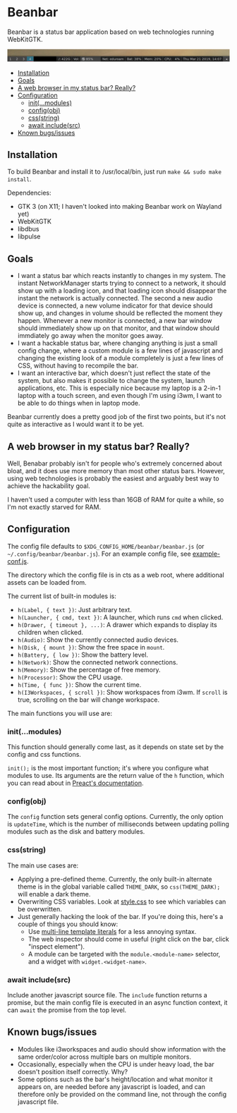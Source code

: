 # Beanbar

Beanbar is a status bar application based on web technologies running WebKitGTK.

![](https://raw.githubusercontent.com/mortie/beanbar/master/img/screenshot.png)

<!-- toc -->

- [Installation](#installation)
- [Goals](#goals)
- [A web browser in my status bar? Really?](#a-web-browser-in-my-status-bar-really)
- [Configuration](#configuration)
  * [init(...modules)](#initmodules)
  * [config(obj)](#configobj)
  * [css(string)](#cssstring)
  * [await include(src)](#await-includesrc)
- [Known bugs/issues](#known-bugsissues)

<!-- tocstop -->

## Installation

To build Beanbar and install it to /usr/local/bin,
just run `make && sudo make install`.

Dependencies:

* GTK 3 (on X11; I haven't looked into making Beanbar work on Wayland yet)
* WebKitGTK
* libdbus
* libpulse

## Goals

* I want a status bar which reacts instantly to changes in my system. The
  instant NetworkManager starts trying to connect to a network, it should show
  up with a loading icon, and that loading icon should disappear the instant
  the network is actually connected. The second a new audio device is
  connected, a new volume indicator for that device should show up, and changes
  in volume should be reflected the moment they happen. Whenever a new monitor
  is connected, a new bar window should immediately show up on that monitor,
  and that window should immdiately go away when the monitor goes away.
* I want a hackable status bar, where changing anything is just a small config
  change, where a custom module is a few lines of javascript and changing the
  existing look of a module completely is just a few lines of CSS, without
  having to recompile the bar.
* I want an interactive bar, which doesn't just reflect the state of the
  system, but also makes it possible to change the system, launch applications,
  etc. This is especially nice because my laptop is a 2-in-1 laptop with a
  touch screen, and even though I'm using i3wm, I want to be able to do things
  when in laptop mode.

Beanbar currently does a pretty good job of the first two points, but it's not
quite as interactive as I would want it to be yet.

## A web browser in my status bar? Really?

Well, Benabar probably isn't for people who's extremely concerned about bloat,
and it does use more memory than most other status bars. However,
using web technologies is probably the easiest and arguably best way to achieve
the hackability goal.

I haven't used a computer with less than 16GB of RAM for quite a while, so I'm
not exactly starved for RAM.

## Configuration

The config file defaults to `$XDG_CONFIG_HOME/beanbar/beanbar.js`
(or `~/.config/beanbar/beanbar.js`). For an example config file, see
[example-conf.js](https://github.com/mortie/beanbar/blob/master/example-conf.js).

The directory which the config file is in cts as a web root,
where additional assets can be loaded from.

The current list of built-in modules is:

* `h(Label, { text })`: Just arbitrary text.
* `h(Launcher, { cmd, text })`: A launcher, which runs `cmd` when clicked.
* `h(Drawer, { timeout }, ...)`: A drawer which expands to display its children
  when clicked.
* `h(Audio)`: Show the currently connected audio devices.
* `h(Disk, { mount })`: Show the free space in `mount`.
* `h(Battery, { low })`: Show the battery level.
* `h(Network)`: Show the connected network connections.
* `h(Memory)`: Show the percentage of free memory.
* `h(Processor)`: Show the CPU usage.
* `h(Time, { func })`: Show the current time.
* `h(I3Workspaces, { scroll })`: Show workspaces from i3wm. If `scroll` is
  true, scrolling on the bar will change workspace.

The main functions you will use are:

### init(...modules)

This function should generally come last, as it depends on state set by the
config and css functions.

`init();` is the most important function; it's where you configure what modules
to use. Its arguments are the return value of the `h` function, which you can
read about in
[Preact's documentation](https://preactjs.com/guide/api-reference).

### config(obj)

The `config` function sets general config options. Currently, the only option
is `updateTime`, which is the number of milliseconds between updating polling
modules such as the disk and battery modules.

### css(string)

The main use cases are:

* Applying a pre-defined theme. Currently, the only built-in alternate theme is in
  the global variable called `THEME_DARK`, so `css(THEME_DARK);` will enable a
  dark theme.
* Overwriting CSS variables. Look at
  [style.css](https://github.com/mortie/beanbar/blob/master/web/style.css) to
  see which variables can be overwritten.
* Just generally hacking the look of the bar. If you're doing this, here's a
  couple of things you should know:
	* Use [multi-line template literals](https://developer.mozilla.org/en-US/docs/Web/JavaScript/Reference/Template_literals)
	  for a less annoying syntax.
	* The web inspector should come in useful (right click on the bar, click "inspect
	  element").
	* A module can be targeted with the `module.<module-name>` selector, and a widget
	  with `widget.<widget-name>`.

### await include(src)

Include another javascript source file. The `include` function returns a
promise, but the main config file is executed in an async function context, it
can `await` the promise from the top level.

## Known bugs/issues

* Modules like i3workspaces and audio should show information with the same
  order/color across multiple bars on multiple monitors.
* Occasionally, especially when the CPU is under heavy load, the bar doesn't
  position itself correctly. Why?
* Some options such as the bar's height/location and what monitor it appears on,
  are needed before any javascript is loaded, and can therefore only be
  provided on the command line, not through the config javascript file.
